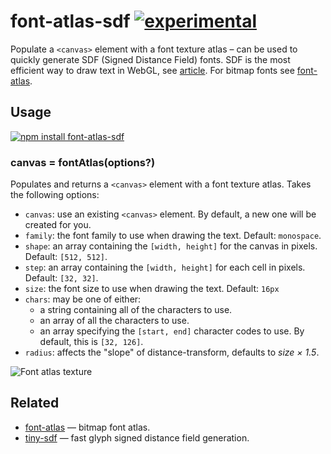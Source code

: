 # font-atlas-sdf [![experimental](http://badges.github.io/stability-badges/dist/experimental.svg)](http://github.com/badges/stability-badges)

Populate a `<canvas>` element with a font texture atlas – can be used to quickly
generate SDF (Signed Distance Field) fonts. SDF is the most efficient way to draw text in WebGL, see [article](https://www.mapbox.com/blog/text-signed-distance-fields/). For bitmap fonts see [font-atlas](https://github.com/hughsk/font-atlas).

## Usage

[![npm install font-atlas-sdf](https://nodei.co/npm/font-atlas-sdf.png?mini=true)](https://npmjs.org/package/font-atlas-sdf/)

### canvas = fontAtlas(options?)

Populates and returns a `<canvas>` element with a font texture atlas. Takes
the following options:

* `canvas`: use an existing `<canvas>` element. By default, a new one will
  be created for you.
* `family`: the font family to use when drawing the text. Default: `monospace`.
* `shape`: an array containing the `[width, height]` for the canvas in pixels.
  Default: `[512, 512]`.
* `step`: an array containing the `[width, height]` for each cell in pixels.
  Default: `[32, 32]`.
* `size`: the font size to use when drawing the text. Default: `16px`
* `chars`: may be one of either:
  * a string containing all of the characters to use.
  * an array of all the characters to use.
  * an array specifying the `[start, end]` character codes to use. By default,
    this is `[32, 126]`.
* `radius`: affects the "slope" of distance-transform, defaults to _size × 1.5_.

<img src="https://raw.githubusercontent.com/dfcreative/font-atlas-sdf/master/atlas.png" alt="Font atlas texture"/>

## Related

* [font-atlas](https://github.com/hughsk/font-atlas) — bitmap font atlas.
* [tiny-sdf](https://github.com/mapbox/tiny-sdf) — fast glyph signed distance field generation.


